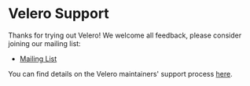 # Velero Support

Thanks for trying out Velero! We welcome all feedback, please consider joining our mailing list: 

- [Mailing List](https://groups.google.com/forum/#!forum/projectvelero)

You can find details on the Velero maintainers' support process [here](https://velero.io/docs/master/support-process/).
